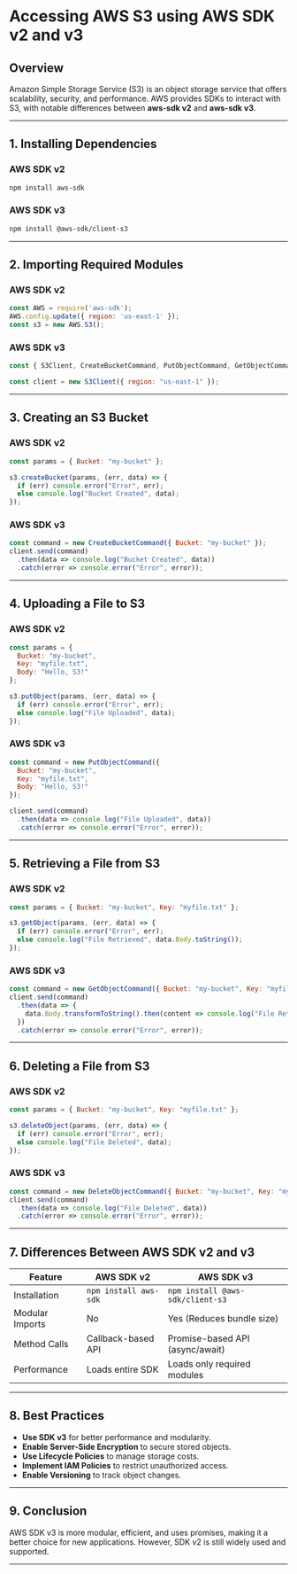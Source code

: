 # Accessing AWS S3 using AWS SDK v2 and v3

## Overview
Amazon Simple Storage Service (S3) is an object storage service that offers scalability, security, and performance. AWS provides SDKs to interact with S3, with notable differences between **aws-sdk v2** and **aws-sdk v3**.

---

## 1. Installing Dependencies

### AWS SDK v2
```sh
npm install aws-sdk
```

### AWS SDK v3
```sh
npm install @aws-sdk/client-s3
```

---

## 2. Importing Required Modules

### AWS SDK v2
```javascript
const AWS = require('aws-sdk');
AWS.config.update({ region: 'us-east-1' });
const s3 = new AWS.S3();
```

### AWS SDK v3
```javascript
const { S3Client, CreateBucketCommand, PutObjectCommand, GetObjectCommand, DeleteObjectCommand } = require("@aws-sdk/client-s3");

const client = new S3Client({ region: "us-east-1" });
```

---

## 3. Creating an S3 Bucket

### AWS SDK v2
```javascript
const params = { Bucket: "my-bucket" };

s3.createBucket(params, (err, data) => {
  if (err) console.error("Error", err);
  else console.log("Bucket Created", data);
});
```

### AWS SDK v3
```javascript
const command = new CreateBucketCommand({ Bucket: "my-bucket" });
client.send(command)
  .then(data => console.log("Bucket Created", data))
  .catch(error => console.error("Error", error));
```

---

## 4. Uploading a File to S3

### AWS SDK v2
```javascript
const params = {
  Bucket: "my-bucket",
  Key: "myfile.txt",
  Body: "Hello, S3!"
};

s3.putObject(params, (err, data) => {
  if (err) console.error("Error", err);
  else console.log("File Uploaded", data);
});
```

### AWS SDK v3
```javascript
const command = new PutObjectCommand({
  Bucket: "my-bucket",
  Key: "myfile.txt",
  Body: "Hello, S3!"
});

client.send(command)
  .then(data => console.log("File Uploaded", data))
  .catch(error => console.error("Error", error));
```

---

## 5. Retrieving a File from S3

### AWS SDK v2
```javascript
const params = { Bucket: "my-bucket", Key: "myfile.txt" };

s3.getObject(params, (err, data) => {
  if (err) console.error("Error", err);
  else console.log("File Retrieved", data.Body.toString());
});
```

### AWS SDK v3
```javascript
const command = new GetObjectCommand({ Bucket: "my-bucket", Key: "myfile.txt" });
client.send(command)
  .then(data => {
    data.Body.transformToString().then(content => console.log("File Retrieved", content));
  })
  .catch(error => console.error("Error", error));
```

---

## 6. Deleting a File from S3

### AWS SDK v2
```javascript
const params = { Bucket: "my-bucket", Key: "myfile.txt" };

s3.deleteObject(params, (err, data) => {
  if (err) console.error("Error", err);
  else console.log("File Deleted", data);
});
```

### AWS SDK v3
```javascript
const command = new DeleteObjectCommand({ Bucket: "my-bucket", Key: "myfile.txt" });
client.send(command)
  .then(data => console.log("File Deleted", data))
  .catch(error => console.error("Error", error));
```

---

## 7. Differences Between AWS SDK v2 and v3

| Feature                | AWS SDK v2                      | AWS SDK v3                      |
|------------------------|--------------------------------|--------------------------------|
| Installation          | `npm install aws-sdk`          | `npm install @aws-sdk/client-s3` |
| Modular Imports      | No                              | Yes (Reduces bundle size)      |
| Method Calls         | Callback-based API             | Promise-based API (async/await) |
| Performance          | Loads entire SDK               | Loads only required modules    |

---

## 8. Best Practices
- **Use SDK v3** for better performance and modularity.
- **Enable Server-Side Encryption** to secure stored objects.
- **Use Lifecycle Policies** to manage storage costs.
- **Implement IAM Policies** to restrict unauthorized access.
- **Enable Versioning** to track object changes.

---

## 9. Conclusion
AWS SDK v3 is more modular, efficient, and uses promises, making it a better choice for new applications. However, SDK v2 is still widely used and supported.

---

